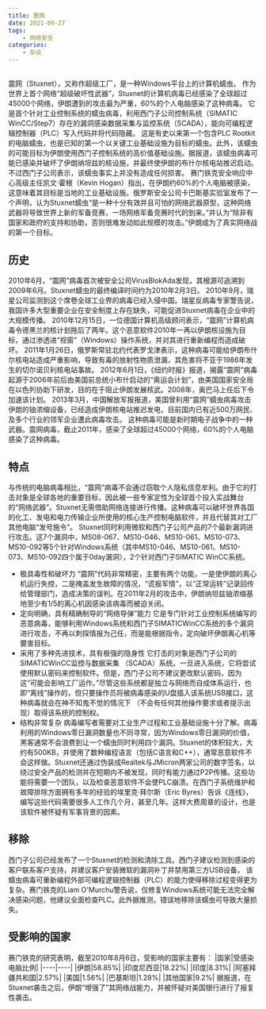 ```yaml
---
title: 震网
date: 2021-09-27
tags: 
    - 网络安全
categories: 
    - 杂谈
---
```

## #

震网（Stuxnet），又称作超级工厂，是一种Windows平台上的计算机蠕虫。 作为世界上首个网络“超级破坏性武器”，Stuxnet的计算机病毒已经感染了全球超过 45000个网络，伊朗遭到的攻击最为严重，60%的个人电脑感染了这种病毒。 它是首个针对工业控制系统的蠕虫病毒，利用西门子公司控制系统（SIMATIC WinCC/Step7）存在的漏洞感染数据采集与监控系统（SCADA），能向可编程逻辑控制器（PLC）写入代码并将代码隐藏。 这是有史以来第一个包含PLC Rootkit的电脑蠕虫，也是已知的第一个以关键工业基础设施为目标的蠕虫。此外，该蠕虫的可能目标为伊朗使用西门子控制系统的高价值基础设施。据报道，该蠕虫病毒可能已感染并破坏了伊朗纳坦兹的核设施，并最终使伊朗的布什尔核电站推迟启动。不过西门子公司表示，该蠕虫事实上并没有造成任何损害。 赛门铁克安全响应中心高级主任凯文·霍根（Kevin Hogan）指出，在伊朗约60%的个人电脑被感染，这意味着其目标是当地的工业基础设施。俄罗斯安全公司卡巴斯基实验室发布了一个声明，认为Stuxnet蠕虫“是一种十分有效并且可怕的网络武器原型，这种网络武器将导致世界上新的军备竞赛，一场网络军备竞赛时代的到来。”并认为“除非有国家和政府的支持和协助，否则很难发动如此规模的攻击。”伊朗成为了真实网络战的第一个目标。

## 历史
2010年6月，“震网”病毒首次被安全公司VirusBlokAda发现，其根源可追溯到2009年6月。Stuxnet蠕虫的最终编译时间约为2010年2月3日。 2010年9月，瑞星公司监测到这个席卷全球工业界的病毒已经入侵中国。瑞星反病毒专家警告说，我国许多大型重要企业在安全制度上存在缺失，可能促进Stuxnet病毒在企业中的大规模传播。 2010年12月15日，一位德国计算机高级顾问表示，“震网”计算机病毒令德黑兰的核计划拖后了两年。这个恶意软件2010年一再以伊朗核设施为目标，通过渗透进“视窗”（Windows）操作系统，并对其进行重新编程而造成破坏。 2011年1月26日，俄罗斯常驻北约代表罗戈津表示，这种病毒可能给伊朗布什尔核电站造成严重影响，导致有毒的放射性物质泄漏，其危害将不亚于1986年发生的切尔诺贝利核电站事故。 2012年6月1日，《纽约时报》报道，揭露“震网”病毒起源于2006年前后由美国前总统小布什启动的“奥运会计划”，由美国国家安全局在以色列协助下研发，目的在于阻止伊朗发展核武。2008年，奥巴马上任后下令加速该计划。 2013年3月，中国解放军报报道，美国曾利用“震网”蠕虫病毒攻击伊朗的铀浓缩设备，已经造成伊朗核电站推迟发电，目前国内已有近500万网民、及多个行业的领军企业遭此病毒攻击。 这种病毒可能是新时期电子战争中的一种武器。震网病毒，截止2011年，感染了全球超过45000个网络，60%的个人电脑感染了这种病毒。

## 特点

与传统的电脑病毒相比，“震网”病毒不会通过窃取个人隐私信息牟利。由于它的打击对象是全球各地的重要目标，因此被一些专家定性为全球首个投入实战舞台的“网络武器”。Stuxnet无需借助网络连接进行传播。这种病毒可以破坏世界各国的化工、发电和电力传输企业所使用的核心生产控制电脑软件，并且代替其对工厂其他电脑“发号施令”。 Stuxnet同时利用微软和西门子公司产品的7个最新漏洞进行攻击。这7个漏洞中，MS08-067、MS10-046、MS10-061、MS10-073、MS10-092等5个针对Windows系统（其中MS10-046、MS10-061、MS10-073、MS10-092四个属于0day漏洞），2个针对西门子SIMATIC WinCC系统。

-    极具毒性和破坏力 “震网”代码非常精密，主要有两个功能，一是使伊朗的离心机运行失控，二是掩盖发生故障的情况，“谎报军情”，以“正常运转”记录回传给管理部门，造成决策的误判。在2011年2月的攻击中，伊朗纳坦兹铀浓缩基地至少有1/5的离心机因感染该病毒而被迫关闭。
-   定向明确，具有精确制导的“网络导弹”能力 它是专门针对工业控制系统编写的恶意病毒，能够利用Windows系统和西门子SIMATICWinCC系统的多个漏洞进行攻击，不再以刺探情报为己任，而是能根据指令，定向破坏伊朗离心机等要害目标。
-   采用了多种先进技术，具有极强的隐身性 它打击的对象是西门子公司的SIMATICWinCC监控与数据采集 （SCADA）系统。一旦进入系统，它将尝试使用默认密码来控制软件。但是，西门子公司不建议更改默认密码，因为这“可能会影响工厂运作。”尽管这些系统都是独立与网络而自成体系运行，也即“离线”操作的，但只要操作员将被病毒感染的U盘插入该系统USB接口，这种病毒就会在神不知鬼不觉的情况下 （不会有任何其他操作要求或者提示出现）取得该系统的控制权。
-   结构非常复杂 病毒编写者需要对工业生产过程和工业基础设施十分了解。病毒利用的Windows零日漏洞数量也不同寻常，因为Windows零日漏洞的价值，黑客通常不会浪费到让一个蠕虫同时利用四个漏洞。Stuxnet的体积较大，大约有500KB，并使用了数种编程语言（包括C语言和C++），通常恶意软件不会这样做。Stuxnet还通过伪装成Realtek与JMicron两家公司的数字签名，以绕过安全产品的检测并在短期内不被发现，同时有能力通过P2P传播。这些功能将需要一个团队，以及检查恶意软件不会使PLC崩溃。在西门子系统维护和故障排除方面拥有多年的经验的埃里克·拜尔斯（Eric Byres）告诉《连线》，编写这些代码需要很多人工作几个月，甚至几年。这样大费周章的设计，也是该软件被怀疑有军事背景的因素。

## 移除

西门子公司已经发布了一个Stuxnet的检测和清除工具。西门子建议检测到感染的客户联系客户支持，并建议客户安装微软的漏洞补丁并禁用第三方USB设备。 该蠕虫病毒可重新编程外部可编程逻辑控制器（PLC）的能力使得移除过程变得更为复杂。赛门铁克的Liam O'Murchu警告说，仅修复Windows系统可能无法完全解决感染问题，他建议全面检查PLC。此外据推测，错误地移除该蠕虫可导致大量损失。

## 受影响的国家
赛门铁克的研究表明，截至2010年8月6日，受影响的国家主要有：
|国家|受感染电脑比例|
|----|----|
|伊朗|58.85%|
|印度尼西亚|18.22%|
|印度|8.31%|
|阿塞拜疆共和国|2.57%|
|美国|1.56%|
|巴基斯坦|1.28%|
|其他国家|9.2%|
据报道，在Stuxnet袭击之后，伊朗“增强了”其网络战能力，并被怀疑对美国银行进行了报复性袭击。